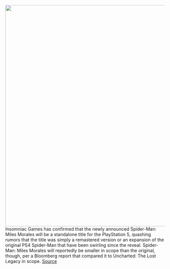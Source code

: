 <img src='https://cdn.vox-cdn.com/thumbor/yyye9OuRFCd6MjAPOtoJjQexji0=/0x0:3840x2160/1200x800/filters:focal(1613x773:2227x1387)/cdn.vox-cdn.com/uploads/chorus_image/image/66927950/MilesMorales_Venom_PS5_Legal.0.png' width='700px' /><br/>
Insomniac Games has confirmed that the newly announced Spider-Man: Miles Morales will be a standalone title for the PlayStation 5, quashing rumors that the title was simply a remastered version or an expansion of the original PS4 Spider-Man that have been swirling since the reveal. Spider-Man: Miles Morales will reportedly be smaller in scope than the original, though, per a Bloomberg report that compared it to Uncharted: The Lost Legacy in scope.
<a href='https://www.theverge.com/2020/6/12/21289299/insomniac-spider-man-miles-morales-standalone-ps5-game'> Source <a/>